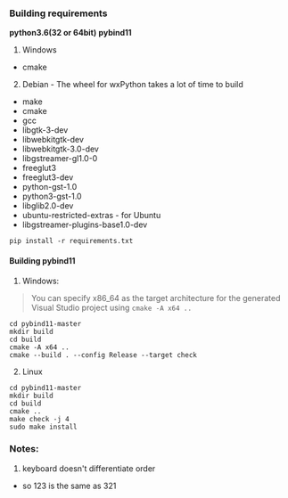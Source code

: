 ### Building requirements
**python3.6(32 or 64bit)**
**pybind11**


1. Windows
* cmake

2. Debian - The wheel for wxPython takes a lot of time to build
* make
* cmake
* gcc
* libgtk-3-dev
* libwebkitgtk-dev
* libwebkitgtk-3.0-dev
* libgstreamer-gl1.0-0
* freeglut3
* freeglut3-dev
* python-gst-1.0
* python3-gst-1.0
* libglib2.0-dev
* ubuntu-restricted-extras - for Ubuntu
* libgstreamer-plugins-base1.0-dev

`pip install -r requirements.txt`

#### Building pybind11

1. Windows:
>You can specify x86_64 as the target architecture for the generated Visual Studio project using  `cmake -A x64 ..`
```
cd pybind11-master
mkdir build
cd build
cmake -A x64 ..
cmake --build . --config Release --target check
```

2. Linux
```
cd pybind11-master
mkdir build
cd build
cmake ..
make check -j 4
sudo make install
```

### Notes:
1. keyboard doesn't differentiate order
 * so 123 is the same as 321
